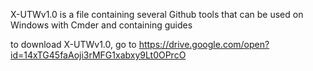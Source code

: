 X-UTWv1.0 is a file containing several Github tools that can be used on Windows with Cmder and containing guides

to download X-UTWv1.0, go to https://drive.google.com/open?id=14xTG45faAoji3rMFG1xabxy9Lt0OPrcO

